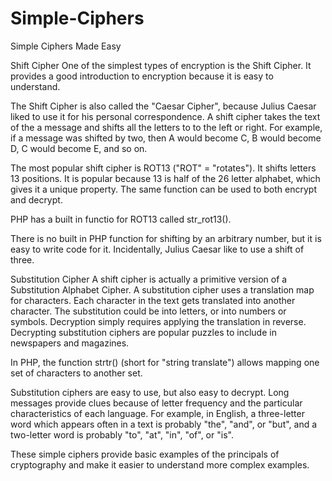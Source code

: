 # Simple-Ciphers
Simple Ciphers Made Easy

Shift Cipher
One of the simplest types of encryption is the Shift Cipher. It provides a good introduction to encryption because it is easy to understand.

The Shift Cipher is also called the "Caesar Cipher", because Julius Caesar liked to use it for his personal correspondence. A shift cipher takes the text of the a message and shifts all the letters to to the left or right. For example, if a message was shifted by two, then A would become C, B would become D, C would become E, and so on.

The most popular shift cipher is ROT13 ("ROT" = "rotates"). It shifts letters 13 positions. It is popular because 13 is half of the 26 letter alphabet, which gives it a unique property. The same function can be used to both encrypt and decrypt.

PHP has a built in functio for ROT13 called str_rot13().

<?php
  echo str_rot13('This is a secret message.');
  // Guvf vf n frperg zrffntr.
  echo str_rot13('Guvf vf n frperg zrffntr.');
  // This is a secret message.
?>
There is no built in PHP function for shifting by an arbitrary number, but it is easy to write code for it. Incidentally, Julius Caesar like to use a shift of three.

<?php
  function str_rot($string, $rot=13) {
    $letters = 'AaBbCcDdEeFfGgHhIiJjKkLlMmNnOoPpQqRrSsTtUuVvWwXxYyZz';
    // "% 26" allows numbers larger than 26
    // doubled letters = double rotated
    $dbl_rot = ((int) $rot % 26) * 2;
    if($dbl_rot == 0) { return $string; }
    // build shifted letter map ($dbl_rot to end + start to $dbl_rot)
    $map = substr($letters, $dbl_rot) . substr($letters, 0, $dbl_rot);
    // strtr does the substitutions between $letters and $map
    return strtr($string, $letters, $map);
  }

  echo str_rot("Experience is the teacher of all things.", 3);
  // Hashulhqfh lv wkh whdfkhu ri doo wklqjv.
?>
Substitution Cipher
A shift cipher is actually a primitive version of a Substitution Alphabet Cipher. A substitution cipher uses a translation map for characters. Each character in the text gets translated into another character. The substitution could be into letters, or into numbers or symbols. Decryption simply requires applying the translation in reverse. Decrypting substitution ciphers are popular puzzles to include in newspapers and magazines.

In PHP, the function strtr() (short for "string translate") allows mapping one set of characters to another set.

<?php
  const LETTERS = 'ABCDEFGHIJKLMNOPQRSTUVWXYZ';
  const CODEMAP = 'UMRSQPBOLEXTZYAKJVCNHDWGIF';
  function encrypt($string) {
    $uppercase = strtoupper($string);
    return strtr($uppercase, LETTERS, CODEMAP);
  }
  function decrypt($string) {
    $uppercase = strtoupper($string);
    return strtr($uppercase, CODEMAP, LETTERS);
  }
  echo encrypt('TO BE OR NOT TO BE.');
  // NA MQ AV YAN NA MQ.
  echo decrypt('NA MQ AV YAN NA MQ.');
  // TO BE OR NOT TO BE.
?>
Substitution ciphers are easy to use, but also easy to decrypt. Long messages provide clues because of letter frequency and the particular characteristics of each language. For example, in English, a three-letter word which appears often in a text is probably "the", "and", or "but", and a two-letter word is probably "to", "at", "in", "of", or "is".

These simple ciphers provide basic examples of the principals of cryptography and make it easier to understand more complex examples.
